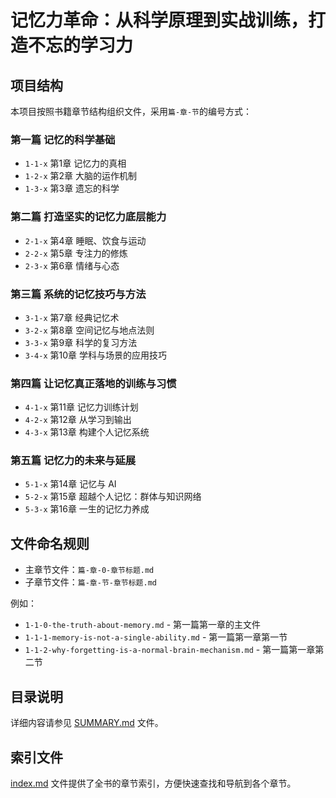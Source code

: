 # 记忆力革命：从科学原理到实战训练，打造不忘的学习力

## 项目结构

本项目按照书籍章节结构组织文件，采用`篇-章-节`的编号方式：

### 第一篇 记忆的科学基础
- `1-1-x` 第1章 记忆力的真相
- `1-2-x` 第2章 大脑的运作机制
- `1-3-x` 第3章 遗忘的科学

### 第二篇 打造坚实的记忆力底层能力
- `2-1-x` 第4章 睡眠、饮食与运动
- `2-2-x` 第5章 专注力的修炼
- `2-3-x` 第6章 情绪与心态

### 第三篇 系统的记忆技巧与方法
- `3-1-x` 第7章 经典记忆术
- `3-2-x` 第8章 空间记忆与地点法则
- `3-3-x` 第9章 科学的复习方法
- `3-4-x` 第10章 学科与场景的应用技巧

### 第四篇 让记忆真正落地的训练与习惯
- `4-1-x` 第11章 记忆力训练计划
- `4-2-x` 第12章 从学习到输出
- `4-3-x` 第13章 构建个人记忆系统

### 第五篇 记忆力的未来与延展
- `5-1-x` 第14章 记忆与 AI
- `5-2-x` 第15章 超越个人记忆：群体与知识网络
- `5-3-x` 第16章 一生的记忆力养成

## 文件命名规则

- 主章节文件：`篇-章-0-章节标题.md`
- 子章节文件：`篇-章-节-章节标题.md`

例如：
- `1-1-0-the-truth-about-memory.md` - 第一篇第一章的主文件
- `1-1-1-memory-is-not-a-single-ability.md` - 第一篇第一章第一节
- `1-1-2-why-forgetting-is-a-normal-brain-mechanism.md` - 第一篇第一章第二节

## 目录说明

详细内容请参见 [SUMMARY.md](SUMMARY.md) 文件。

## 索引文件

[index.md](index.md) 文件提供了全书的章节索引，方便快速查找和导航到各个章节。